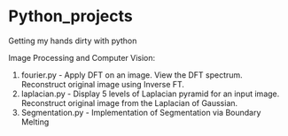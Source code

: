 # Python_projects
Getting my hands dirty with python

Image Processing and Computer Vision:

1. fourier.py - Apply DFT on an image. View the DFT spectrum. Reconstruct original image using Inverse FT.
2. laplacian.py - Display 5 levels of Laplacian pyramid for an input image. Reconstruct original image from the Laplacian of Gaussian.
3. Segmentation.py - Implementation of Segmentation via Boundary Melting
